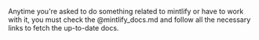 Anytime you're asked to do something related to mintlify or have to work with it, you must check the @mintlify_docs.md and follow all the necessary links to fetch the up-to-date docs.